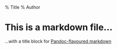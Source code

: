 % Title
% Author

# This is a markdown file...

...with a title block for [Pandoc-flavoured markdown](https://pandoc.org/MANUAL.html#extension-pandoc_title_block)
